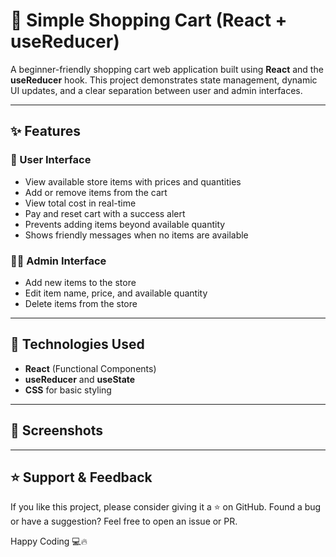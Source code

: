 # 🛒 Simple Shopping Cart (React + useReducer)

A beginner-friendly shopping cart web application built using **React** and the **useReducer** hook. This project demonstrates state management, dynamic UI updates, and a clear separation between user and admin interfaces.

---

## ✨ Features

### 👤 User Interface
- View available store items with prices and quantities
- Add or remove items from the cart
- View total cost in real-time
- Pay and reset cart with a success alert
- Prevents adding items beyond available quantity
- Shows friendly messages when no items are available

### 👨‍💼 Admin Interface
- Add new items to the store
- Edit item name, price, and available quantity
- Delete items from the store

---

## 🧠 Technologies Used
- **React** (Functional Components)
- **useReducer** and **useState**
- **CSS** for basic styling

---

## 📸 Screenshots

---
## ⭐ Support & Feedback
If you like this project, please consider giving it a ⭐ on GitHub.
Found a bug or have a suggestion? Feel free to open an issue or PR.

Happy Coding 💻🔥
